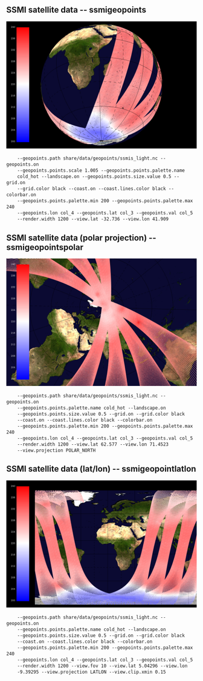 ## SSMI satellite data                                               -- ssmigeopoints
![](share/test/ssmigeopoints/TEST_0000.png)

```
    --geopoints.path share/data/geopoints/ssmis_light.nc --geopoints.on 
    --geopoints.points.scale 1.005 --geopoints.points.palette.name 
    cold_hot --landscape.on --geopoints.points.size.value 0.5 --grid.on 
    --grid.color black --coast.on --coast.lines.color black --colorbar.on 
    --geopoints.points.palette.min 200 --geopoints.points.palette.max 240 
    --geopoints.lon col_4 --geopoints.lat col_3 --geopoints.val col_5 
    --render.width 1200 --view.lat -32.736 --view.lon 41.909 
```
## SSMI satellite data (polar projection)                            -- ssmigeopointspolar
![](share/test/ssmigeopointspolar/TEST_0000.png)

```
    --geopoints.path share/data/geopoints/ssmis_light.nc --geopoints.on 
    --geopoints.points.palette.name cold_hot --landscape.on 
    --geopoints.points.size.value 0.5 --grid.on --grid.color black 
    --coast.on --coast.lines.color black --colorbar.on 
    --geopoints.points.palette.min 200 --geopoints.points.palette.max 240 
    --geopoints.lon col_4 --geopoints.lat col_3 --geopoints.val col_5 
    --render.width 1200 --view.lat 62.577 --view.lon 71.4523 
    --view.projection POLAR_NORTH 
```
## SSMI satellite data (lat/lon)                                     -- ssmigeopointlatlon
![](share/test/ssmigeopointlatlon/TEST_0000.png)

```
    --geopoints.path share/data/geopoints/ssmis_light.nc --geopoints.on 
    --geopoints.points.palette.name cold_hot --landscape.on 
    --geopoints.points.size.value 0.5 --grid.on --grid.color black 
    --coast.on --coast.lines.color black --colorbar.on 
    --geopoints.points.palette.min 200 --geopoints.points.palette.max 240 
    --geopoints.lon col_4 --geopoints.lat col_3 --geopoints.val col_5 
    --render.width 1200 --view.fov 10 --view.lat 5.04296 --view.lon 
    -9.39295 --view.projection LATLON --view.clip.xmin 0.15 
```
